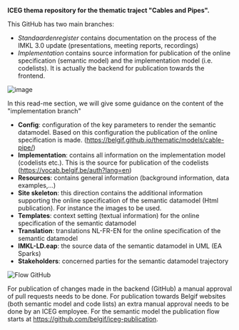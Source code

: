 __ICEG thema repository for the thematic traject "Cables and Pipes".__

This GitHub has two main branches:

 - _Standaardenregister_ contains documentation on the process of the IMKL 3.0 update (presentations, meeting reports, recordings)
 - _Implementation_ contains source information for publication of the online specification (semantic model) and the implementation model (i.e. codelists). It is actually the backend for publication towards the frontend.

![image](https://github.com/user-attachments/assets/3936cfdb-b323-4353-9ad2-649ccfaa1f2d)

In this read-me section, we will give some guidance on the content of the "implementation branch"

 - __Config__: configuration of the key parameters to render the semantic datamodel. Based on this configuration the publication of the online specification is made. (https://belgif.github.io/thematic/models/cable-pipe/)
 - __Implementation__: contains all information on the implementation model (codelists etc.). This is the source for publication of the codelists (https://vocab.belgif.be/auth?lang=en)
 - __Resources__: contains general information (background information, data examples,...)
 - __Site skeleton__: this direction contains the additional information supporting the online specification of the semantic datamodel (Html publication). For instance the images to be used.
 - __Templates__: context setting (textual information) for the online specification of the semantic datamodel
 - __Translation__: translations NL-FR-EN for the online specification of the semantic datamodel
 - __IMKL-LD.eap__: the source data of the semantic datamodel in UML (EA Sparks) 
 - __Stakeholders__: concerned parties for the semantic datamodel trajectory

![Flow GitHub](https://github.com/user-attachments/assets/fdab66b5-2484-42b9-b2c8-f7b796d0ab5e)
    
For publication of changes made in the backend (GitHub) a manual approval of pull requests needs to be done.
For publication towards Belgif websites (both semantic model and code lists) an extra manual approval needs to be done by an ICEG employee. For the semantic model the publication flow starts at https://github.com/belgif/iceg-publication. 
